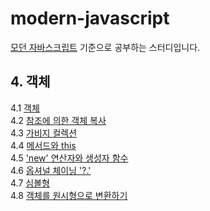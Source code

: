 # modern-javascript
[모던 자바스크립트](https://ko.javascript.info/) 기준으로 공부하는 스터디입니다.

## 4. 객체
4.1 [객체](./Object/4.1_object.md#41-객체)   
4.2 [참조에 의한 객체 복사](./Object/4.2_object-copy.md#42-참조에-의한-객체-복사)   
4.3 [가비지 컬렉션](./Object/4.3_garbage-collection.md#43-가비지-컬렉션)   
4.4 [메서드와 this](./Object/4.4_object-methods.md#44-메서드와-this)   
4.5 ['new' 연산자와 생성자 함수](./Object/4.5_constructor-new.md#45-new-연산자와-생성자-함수)   
4.6 [옵셔널 체이닝 '?.'](./Object/4.6_optional-chaining.md#46-옵셔널-체이닝-)   
4.7 [심볼형](./Object/4.7_symbol.md#47-심볼형)   
4.8 [객체를 원시형으로 변환하기](./Object/4.8_object-toprimitive.md#48-객체를-원시형으로-변환하기)   
